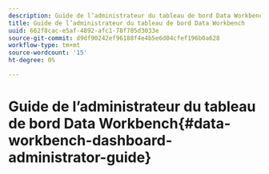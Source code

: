 ```yaml
---
description: Guide de l’administrateur du tableau de bord Data Workbench
title: Guide de l’administrateur du tableau de bord Data Workbench
uuid: 662f8cac-e5af-4892-afc1-78f705d3033e
source-git-commit: d9df90242ef96188f4e4b5e6d04cfef196b0a628
workflow-type: tm+mt
source-wordcount: '15'
ht-degree: 0%

---
```



# Guide de l’administrateur du tableau de bord Data Workbench{#data-workbench-dashboard-administrator-guide}

